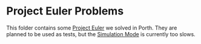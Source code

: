 # Project Euler Problems

This folder contains some [Project Euler](https://projecteuler.net/) we solved in Porth. They are planned to be used as tests, but the [Simulation Mode](https://github.com/tsoding/porth/blob/c15888ae3d37f85f5f0ff8734f58c1e64ba77d30/README.md#simulation) is currently too slows.
